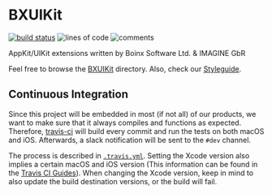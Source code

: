 # BXUIKit
[![build status](https://api.travis-ci.org/boinx/BXUIKit.svg?branch=master)](https://travis-ci.org/boinx/BXUIKit) ![lines of code](https://tokei.rs/b1/github/boinx/bxuikit?category=code) ![comments](https://tokei.rs/b1/github/boinx/bxuikit?category=comments)

AppKit/UIKit extensions written by Boinx Software Ltd. & IMAGINE GbR

Feel free to browse the [BXUIKit](BXUIKIt) directory.
Also, check our [Styleguide](STYLEGUIDE.md).

## Continuous Integration
Since this project will be embedded in most (if not all) of our products, we want to make sure that it always compiles and functions as expected.
Therefore, [travis-ci](https://travis-ci.org/boinx/BXUIKit) will build every commit and run the tests on both macOS and iOS.
Afterwards, a slack notification will be sent to the `#dev` channel.

The process is described in [ `.travis.yml`](.travis.yml).
Setting the Xcode version also implies a certain macOS and iOS version (This information can be found in the [Travis CI Guides](https://docs.travis-ci.com/user/reference/osx/#Xcode-version)).
When changing the Xcode version, keep in mind to also update the build destination versions, or the build will fail.
